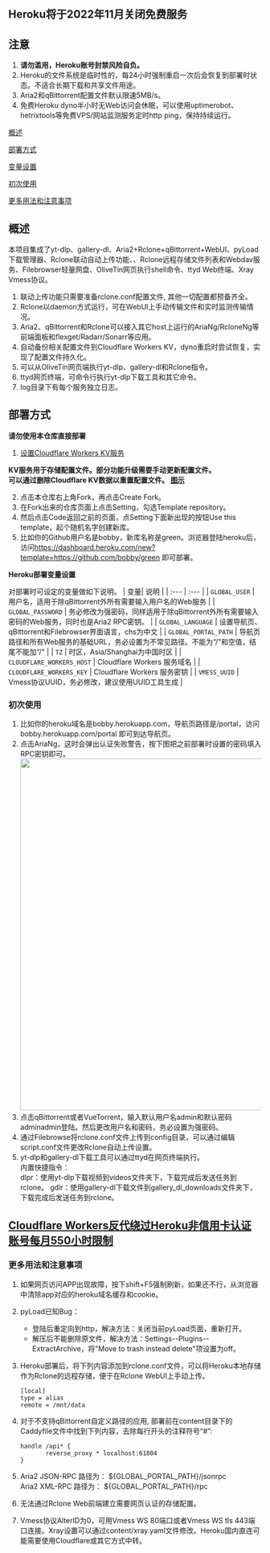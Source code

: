 ## Heroku将于2022年11月关闭免费服务

## 注意

 1. **请勿滥用，Heroku账号封禁风险自负。**
 2. Heroku的文件系统是临时性的，每24小时强制重启一次后会恢复到部署时状态。不适合长期下载和共享文件用途。
 3. Aria2和qBittorrent配置文件默认限速5MB/s。
 4. 免费Heroku dyno半小时无Web访问会休眠，可以使用uptimerobot、hetrixtools等免费VPS/网站监测服务定时http ping，保持持续运行。

[概述](#概述)

[部署方式](#部署方式)

[变量设置](#变量设置)  

[初次使用](#初次使用)  

[更多用法和注意事项](#更多用法和注意事项)  

## 概述

本项目集成了yt-dlp、gallery-dl、Aria2+Rclone+qBittorrent+WebUI、pyLoad下载管理器、Rclone联动自动上传功能、、Rclone远程存储文件列表和Webdav服务、Filebrowser轻量网盘、OliveTin网页执行shell命令、ttyd Web终端、Xray Vmess协议。

 1. 联动上传功能只需要准备rclone.conf配置文件, 其他一切配置都预备齐全。
 2. Rclone以daemon方式运行，可在WebUI上手动传输文件和实时监测传输情况。
 3. Aria2、qBittorrent和Rclone可以接入其它host上运行的AriaNg/RcloneNg等前端面板和flexget/Radarr/Sonarr等应用。
 4. 自动备份相关配置文件到Cloudflare Workers KV，dyno重启时尝试恢复，实现了配置文件持久化。
 5. 可以从OliveTin网页端执行yt-dlp、gallery-dl和Rclone指令。
 6. ttyd网页终端，可命令行执行yt-dlp下载工具和其它命令。
 7. log目录下有每个服务独立日志。

## 部署方式

  **请勿使用本仓库直接部署**  

 1. [设置Cloudflare Workers KV服务](https://github.com/wy580477/PaaS-Related/blob/main/SET_CLOUDFLARE_KV_chs.md)

**KV服务用于存储配置文件。部分功能升级需要手动更新配置文件。**  
**可以通过删除Cloudflare KV数据以重置配置文件。 [图示](https://user-images.githubusercontent.com/98247050/174501970-d22eac74-f2f1-496c-a100-8188832e4da7.png)**

 2. 点击本仓库右上角Fork，再点击Create Fork。
 3. 在Fork出来的仓库页面上点击Setting，勾选Template repository。
 4. 然后点击Code返回之前的页面，点Setting下面新出现的按钮Use this template，起个随机名字创建新库。
 5. 比如你的Github用户名是bobby，新库名称是green。浏览器登陆heroku后，访问<https://dashboard.heroku.com/new?template=https://github.com/bobby/green> 即可部署。

 **Heroku部署变量设置**

对部署时可设定的变量做如下说明。
| 变量| 说明 |
| :--- | :--- |
| `GLOBAL_USER` | 用户名，适用于除qBittorrent外所有需要输入用户名的Web服务 |
| `GLOBAL_PASSWORD` | 务必修改为强密码，同样适用于除qBittorrent外所有需要输入密码的Web服务，同时也是Aria2 RPC密钥。 |
| `GLOBAL_LANGUAGE` | 设置导航页、qBittorrent和Filebrowser界面语言，chs为中文 |
| `GLOBAL_PORTAL_PATH` | 导航页路径和所有Web服务的基础URL，务必设置为不常见路径。不能为“/"和空值，结尾不能加“/" |
| `TZ` | 时区，Asia/Shanghai为中国时区 |
| `CLOUDFLARE_WORKERS_HOST` | Cloudflare Workers 服务域名 |
| `CLOUDFLARE_WORKERS_KEY` | Cloudflare Workers 服务密钥 |
| `VMESS_UUID` | Vmess协议UUID，务必修改，建议使用UUID工具生成 |

### 初次使用

1. 比如你的heroku域名是bobby.herokuapp.com，导航页路径是/portal，访问bobby.herokuapp.com/portal 即可到达导航页。
2. 点击AriaNg，这时会弹出认证失败警告，按下图把之前部署时设置的密码填入RPC密钥即可。
       <img src="https://user-images.githubusercontent.com/98247050/163184113-d0f09e78-01f9-4d4a-87b9-f4a9c1218253.png"  width="700"/>
3. 点击qBittorrent或者VueTorrent，输入默认用户名admin和默认密码adminadmin登陆。然后更改用户名和密码，务必设置为强密码。
4. 通过Filebrowse将rclone.conf文件上传到config目录，可以通过编辑script.conf文件更改Rclone自动上传设置。
5. yt-dlp和gallery-dl下载工具可以通过ttyd在网页终端执行。   
    内置快捷指令：  
    dlpr：使用yt-dlp下载视频到videos文件夹下，下载完成后发送任务到rclone。 
    gdlr：使用gallery-dl下载文件到gallery_dl_downloads文件夹下，下载完成后发送任务到rclone。 

## [Cloudflare Workers反代绕过Heroku非信用卡认证账号每月550小时限制](https://github.com/wy580477/PaaS-Related/blob/main/CF_Workers_Reverse_Proxy_chs.md)

### 更多用法和注意事项

 1. 如果网页访问APP出现故障，按下shift+F5强制刷新，如果还不行，从浏览器中清除app对应的heroku域名缓存和cookie。
 2. pyLoad已知Bug：
    - 登陆后重定向到http，解决方法：关闭当前pyLoad页面，重新打开。
    - 解压后不能删除原文件，解决方法：Settings--Plugins--ExtractArchive，将"Move to trash instead delete"项设置为off。
 3. Heroku部署后，将下列内容添加到rclone.conf文件，可以将Heroku本地存储作为Rclone的远程存储，便于在Rclone WebUI上手动上传。

       ```
       [local]
       type = alias
       remote = /mnt/data
       ```
       
 4. 对于不支持qBittorrent自定义路径的应用, 部署前在content目录下的Caddyfile文件中找到下列内容，去除每行开头的注释符号“#”:

       ```
       handle /api* {
              reverse_proxy * localhost:61804
       }
       ```

 5. Aria2 JSON-RPC 路径为： \$\{GLOBAL_PORTAL_PATH\}/jsonrpc   
    Aria2 XML-RPC 路径为： \$\{GLOBAL_PORTAL_PATH\}/rpc
 6. 无法通过Rclone Web前端建立需要网页认证的存储配置。
 7. Vmess协议AlterID为0，可用Vmess WS 80端口或者Vmess WS tls 443端口连接。Xray设置可以通过content/xray.yaml文件修改。Heroku国内直连可能需要使用Cloudflare或其它方式中转。
